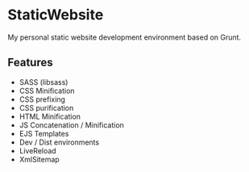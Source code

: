 # StaticWebsite

My personal static website development environment based on Grunt.

## Features

- SASS (libsass)
- CSS Minification
- CSS prefixing
- CSS purification
- HTML Minification
- JS Concatenation / Minification
- EJS Templates
- Dev / Dist environments
- LiveReload
- XmlSitemap